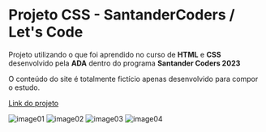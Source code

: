 <h1>Projeto CSS - SantanderCoders / Let's Code</h1>
<p>Projeto utilizando o que foi aprendido no curso de <b>HTML</b> e <b>CSS</b> desenvolvido pela <b>ADA</b> dentro do programa <b>Santander Coders 2023 </b><br></p>
<p>O conteúdo do site é totalmente fictício apenas desenvolvido para compor o estudo.</p>

[Link do projeto](https://ambrosio99.github.io/ada-project-css/)

![image01](https://github.com/Ambrosio99/ada-project-css/assets/105453348/12387524-6dd9-45f6-8ab0-71d1481b4ee3)
![image02](https://github.com/Ambrosio99/ada-project-css/assets/105453348/83f3e1a3-0a8a-431c-84bd-e751b7254526)
![image03](https://github.com/Ambrosio99/ada-project-css/assets/105453348/465f6c38-fe64-4efa-968b-689a5890598d)
![image04](https://github.com/Ambrosio99/ada-project-css/assets/105453348/b2c0339b-5c99-4668-86c5-1268edd347c4)
